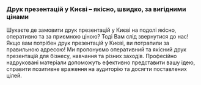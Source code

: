 ### Друк презентацій у Києві – якісно, швидко, за вигідними цінами ###

Шукаєте де замовити друк презентацій у Києві на подолі якісно, оперативно та за приємною ціною? Тоді Вам слід звернутися до нас!
Якщо вам потрібен друк презентацій у Києві, ви потрапили за правильною адресою! Ми пропонуємо оперативний та якісний друк презентацій для бізнесу, навчання та різних заходів. Професійно надруковані матеріали допоможуть ефективно представити вашу ідею, справити позитивне враження на аудиторію та досягти поставлених цілей.
